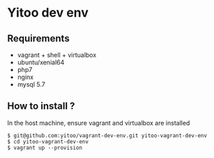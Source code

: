 Yitoo dev env
=================

Requirements
----
- vagrant + shell + virtualbox
- ubuntu/xenial64
- php7
- nginx
- mysql 5.7

How to install ?
--------------
In the host machine, ensure vagrant and virtualbox are installed

```shell
$ git@github.com:yitoo/vagrant-dev-env.git yitoo-vagrant-dev-env
$ cd yitoo-vagrant-dev-env
$ vagrant up --provision
```
